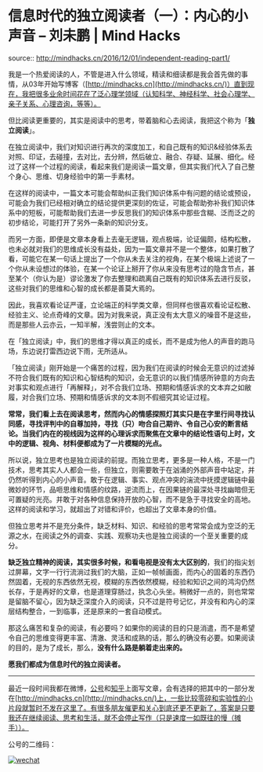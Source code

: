 # 信息时代的独立阅读者（一）：内心的小声音 – 刘未鹏 | Mind Hacks

source:: http://mindhacks.cn/2016/12/01/independent-reading-part1/

我是一个热爱阅读的人，不管是进入什么领域，精读和细读都是我会首先做的事情，从03年开始写博客（[http://mindhacks.cn](http://mindhacks.cn/)）直到现在，我把很多业余时间花在了泛心理学领域（认知科学、神经科学、社会心理学、亲子关系、心理咨询，等等）。

但比阅读更重要的，其实是阅读中的思考，带着脑和心去阅读，我把这个称为「**独立阅读**」。

在独立阅读中，我们对知识进行再次的深度加工，和自己既有的知识&经验体系去对照、印证，去碰撞，去对比，去分辨，然后破立、融合、存疑、延展、细化。经过了这样一个过程的阅读，看起来我们是阅读一篇文章，但其实我们代入了自己整个身心、思维、切身经验中的第一手素材。

在这样的阅读中，一篇文本可能会帮助纠正我们知识体系中有问题的结论或预设，可能会为我们已经相对确立的结论提供更深刻的佐证，可能会帮助弥补我们知识体系中的短板，可能帮助我们去进一步反思我们的知识体系中那些含糊、泛而泛之的初步结论，可能打开了另外一条新的知识分支。

而另一方面，即便是文章本身看上去毫无逻辑，观点极端，论证偏颇，结构松散，也未必就对我们的思维成长没有益处，因为一篇文章并不是一个整体，如果打散了看，可能它在某一句话上提出了一个你从未去关注的视角，在某个极端上述说了一个你从未设想过的体验，在某一个论证上掰开了你从来没有思考过的隐含节点，甚至某个（你认为是）谬论激发了你去整理和疏离自己既有的知识体系去进行反驳，这些对我们的思维和心智的成长都是善莫大焉的。

因此，我喜欢看论证严谨，立论端正的科学类文章，但同样也很喜欢看论证松散、经验主义、论点奇峰的文章。因为对我来说，真正没有太大意义的噪音不是这些，而是那些人云亦云，一知半解，浅尝则止的文本。

在「独立阅读」中，我们的思维才得以真正的成长，而不是成为他人的声音的跑马场，东边说打雷西边说下雨，无所适从。

「独立阅读」刚开始是一个痛苦的过程，因为我们在阅读的时候会无意识的过滤掉不符合我们既有的知识和心智结构的知识，会无意识的以我们情感所钟意的方向去对事实和观点进行「再解释」，对不合我们立场、预期和情感诉求的文本弃之如敝履，对合我们立场、预期和情感诉求的文本则不假细究其论证过程。

**常常，我们看上去在阅读思考，然而内心的情感探照灯其实只是在字里行间寻找认同感，寻找评判中的自尊加持，寻找（只）吻合自己期许、令自己心安的断言结论。当我们内在的视线因为这样的心理诉求而聚焦在文章中的结论性语句上时，文中的逻辑、视角、材料便都成为了一片模糊的光点。**

所以说，独立思考也是独立阅读的前提。而独立思考，更多是一种人格，不是一门技术，思考其实人人都会一些，但独立，则需要敢于在汹涌的外部声音中站定，并仍然听得到内心的小声音。敢于在逻辑、事实、观点冲突的湍流中抚摸逻辑链中最微妙的环节，品咂思维和情感的纹路，逆流而上，在因果链的最深处寻找幽暗但无可置疑的光亮。并敢于对各种信息保持开放的心智，而不是急于寻找安全的高地。这样的阅读和学习，就超出了对错和评价，也超出了文章本身的价值。

但独立思考并不是充分条件，缺乏材料、知识、和经验的思考常常会成为空泛的无源之水，在阅读之外的调查、实践、观察功夫也是独立阅读的一个至关重要的成分。

**缺乏独立精神的阅读，其实很多时候，和看电视是没有太大区别的**，我们的指尖划过屏幕，文字一行行流淌过我们的大脑，正如一帧帧画面，而内心的固着的东西仍然固着，无视的东西依然无视，模糊的东西依然模糊，经验和知识之间的鸿沟仍然长存，于是再好的文章，也是道理穿肠过，执念心头坐。稍微好一点的，则也常常是留脑不留心，因为缺乏深度介入的阅读，只不过是符号记忆，并没有和内心的深层结构整合，一到临事，还是原来的一套自动模式。

那这么痛苦和复杂的阅读，有必要吗？如果你的阅读的目的只是消遣，而不是希望令自己的思维变得更丰富、清澈、灵活和成熟的话，那么的确没有必要。如果阅读的目的，是为了成长，那么，**没有什么路是躺着走出来的。**

**愿我们都成为信息时代的独立阅读者。**

___

最近一段时间我都在微博，[公号](http://mp.weixin.qq.com/s?__biz=MzIzNTA4ODA2Ng==&mid=2247483654&idx=1&sn=13f7b4190ae3a6eaa14ee38fd2ec5810&scene=0#wechat_redirect)和[知乎](https://zhuanlan.zhihu.com/mindhacks)上面写文章，会有选择的把其中的一部分发在[http://mindhacks.cn](http://mindhacks.cn/)上，一些比较零碎和实验性的小片段就暂时不发在这里了。有很多朋友催更和关心到底还更不更新了，答案是只要我还在继续阅读、思考和生活，就不会停止写作（只是速度一如既往的慢（摊手））。

公号的二维码：

[![wechat](http://mindhacks.cn/wp-content/uploads/2016/12/wechat_thumb.png "wechat")](http://mindhacks.cn/wp-content/uploads/2016/12/wechat.png)

